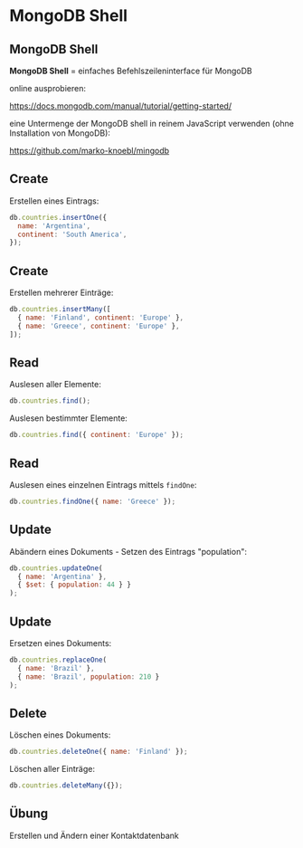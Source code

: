 # MongoDB Shell

## MongoDB Shell

**MongoDB Shell** = einfaches Befehlszeileninterface für MongoDB

online ausprobieren:

https://docs.mongodb.com/manual/tutorial/getting-started/

eine Untermenge der MongoDB shell in reinem JavaScript verwenden (ohne Installation von MongoDB):

https://github.com/marko-knoebl/mingodb

## Create

Erstellen eines Eintrags:

```js
db.countries.insertOne({
  name: 'Argentina',
  continent: 'South America',
});
```

## Create

Erstellen mehrerer Einträge:

```js
db.countries.insertMany([
  { name: 'Finland', continent: 'Europe' },
  { name: 'Greece', continent: 'Europe' },
]);
```

## Read

Auslesen aller Elemente:

```js
db.countries.find();
```

Auslesen bestimmter Elemente:

```js
db.countries.find({ continent: 'Europe' });
```

## Read

Auslesen eines einzelnen Eintrags mittels `findOne`:

```js
db.countries.findOne({ name: 'Greece' });
```

## Update

Abändern eines Dokuments - Setzen des Eintrags "population":

```js
db.countries.updateOne(
  { name: 'Argentina' },
  { $set: { population: 44 } }
);
```

## Update

Ersetzen eines Dokuments:

```js
db.countries.replaceOne(
  { name: 'Brazil' },
  { name: 'Brazil', population: 210 }
);
```

## Delete

Löschen eines Dokuments:

```js
db.countries.deleteOne({ name: 'Finland' });
```

Löschen aller Einträge:

```js
db.countries.deleteMany({});
```

## Übung

Erstellen und Ändern einer Kontaktdatenbank
